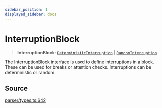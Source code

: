 ```yaml
---
sidebar_position: 1
displayed_sidebar: docs
---
```


# InterruptionBlock

> **InterruptionBlock**: [`DeterministicInterruption`](../interfaces/DeterministicInterruption.md) \| [`RandomInterruption`](../interfaces/RandomInterruption.md)

The InterruptionBlock interface is used to define interruptions in a block. These can be used for breaks or attention checks. Interruptions can be deterministic or random.

## Source

[parser/types.ts:642](https://github.com/revisit-studies/study/blob/f193c37/src/parser/types.ts#L642)
